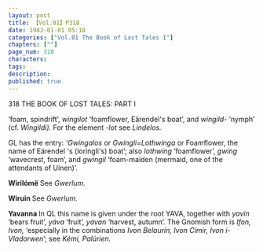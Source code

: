 ```yaml
---
layout: post
title: 【Vol.01】P318.
date: 1983-01-01 05:18
categories: ["Vol.01 The Book of Lost Tales I"]
chapters: [""]
page_num: 318
characters: 
tags: 
description: 
published: true
---
```


<p style="text-indent: 0;">
318      THE BOOK OF LOST TALES: PART I
</p>

‘foam, spindrift’, <I>wingilot</I> ‘foamflower, Eärendel's boat’, and <I>wingild-</I> ‘nymph’ (cf. <I>Wingildi).</I> For the element <I>-lot</I> see <I>Lindelos.</I>

GL has the entry: <I>‘Gwingalos</I> or <I>Gwingli=Lothwinga</I> or Foamflower, the name of Eärendel 's (loringli's) boat’; also <I>lothwing</I> ‘foamflower’, <I>gwing</I> ‘wavecrest, foam’, and <I>gwingil</I> ‘foam-maiden (mermaid, one of the attendants of Uinen)’.

<B>Wirilómë  </B>See <I>Gwerlum.</I>

<B>Wiruin   </B>See <I>Gwerlum.</I>

<B>Yavanna </B>In QL this name is given under the root YAVA, together with <I>yavin</I> ‘bears fruit’, <I>yáva</I> ‘fruit’, <I>yávan</I> ‘harvest, autumn’. The Gnomish form is <I>Ifon, Ivon,</I> ‘especially in the combinations <I>Ivon Belaurin, Ivon Címir, Ivon i-Vladorwen</I>’; see <I>Kémi, Palúrien.</I>

